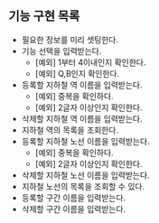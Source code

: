## 기능 구현 목록
*  필요한 정보를 미리 셋팅한다.
*  기능 선택을 입력받는다.
   * [예외] 1부터 4이내인지 확인한다.
   * [예외] Q,B인지 확인한다.
*  등록할 지하철 역 이름을 입력받는다.
    * [예외] 중복을 확인하다.
    * [예외] 2글자 이상인지 확인한다.
*  삭제할 지하철 역 이름을 입력받는다.
*  지하철 역의 목록을 조회한다. 
*  등록할 지하철 노선 이름을 입력받는다.
    * [예외] 중복을 확인하다.
    * [예외] 2글자 이상인지 확인한다.
*  삭제할 지하철 노선 이름을 입력받는다.
*  지하철 노선의 목록을 조회할 수 있다.
*  등록할 구간 이름을 입력받는다.
*  삭제할 구간 이름을 입력받는다.